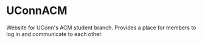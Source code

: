 UConnACM
========
Website for UConn's ACM student branch. Provides a place for members to log in and communicate to each other.
